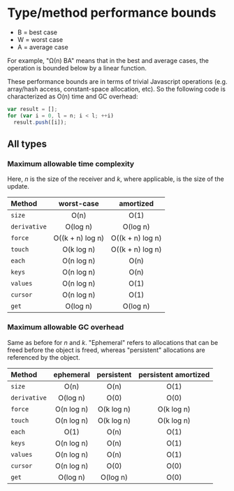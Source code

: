 # Type/method performance bounds

- B = best case
- W = worst case
- A = average case

For example, "Ω(n) BA" means that in the best and average cases, the operation
is bounded below by a linear function.

These performance bounds are in terms of trivial Javascript operations (e.g.
array/hash access, constant-space allocation, etc). So the following code is
characterized as O(n) time and GC overhead:

```js
var result = [];
for (var i = 0, l = n; i < l; ++i)
  result.push([i]);
```

## All types

### Maximum allowable time complexity

Here, _n_ is the size of the receiver and _k_, where applicable, is the size of
the update.

| Method       | worst-case       | amortized        |
| :-----       | :--------:       | :-------:        |
| `size`       | O(n)             | O(1)             |
| `derivative` | O(log n)         | O(log n)         |
| `force`      | O((k + n) log n) | O((k + n) log n) |
| `touch`      | O(k log n)       | O((k + n) log n) |
| `each`       | O(n log n)       | O(n)             |
| `keys`       | O(n log n)       | O(n)             |
| `values`     | O(n log n)       | O(1)             |
| `cursor`     | O(n log n)       | O(1)             |
| `get`        | O(log n)         | O(log n)         |

### Maximum allowable GC overhead

Same as before for _n_ and _k_. "Ephemeral" refers to allocations that can be
freed before the object is freed, whereas "persistent" allocations are
referenced by the object.

| Method       | ephemeral  | persistent | persistent amortized |
| :-----       | :-------:  | :--------: | :------------------: |
| `size`       | O(n)       | O(n)       | O(1)                 |
| `derivative` | O(log n)   | O(0)       | O(0)                 |
| `force`      | O(n log n) | O(k log n) | O(k log n)           |
| `touch`      | O(n log n) | O(k log n) | O(k log n)           |
| `each`       | O(1)       | O(n)       | O(1)                 |
| `keys`       | O(n log n) | O(n)       | O(1)                 |
| `values`     | O(n log n) | O(n)       | O(1)                 |
| `cursor`     | O(n log n) | O(0)       | O(0)                 |
| `get`        | O(log n)   | O(log n)   | O(0)                 |
